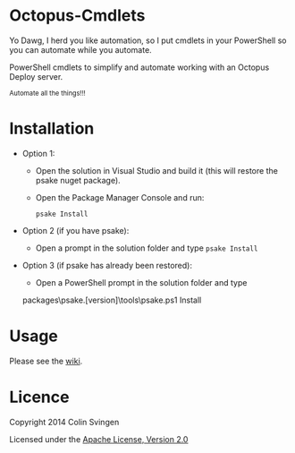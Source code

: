 Octopus-Cmdlets
===============

Yo Dawg, I herd you like automation, so I put cmdlets in your PowerShell so you can automate while you automate.

PowerShell cmdlets to simplify and automate working with an Octopus Deploy server.

<sub>Automate all the things!!!<sub>

Installation
============
* Option 1:
	* Open the solution in Visual Studio and build it (this will restore the psake nuget package).
	* Open the Package Manager Console and run:

		`psake Install`

* Option 2 (if you have psake):	
	* Open a prompt in the solution folder and type `psake Install`

* Option 3 (if psake has already been restored):	
	* Open a PowerShell prompt in the solution folder and type 
	
	packages\psake.[version]\tools\psake.ps1 Install
	
Usage
=====
Please see the [wiki](https://github.com/Swoogan/Octopus-Cmdlets/wiki).

Licence
=======
Copyright 2014 Colin Svingen

   Licensed under the [Apache License, Version 2.0](http://www.apache.org/licenses/LICENSE-2.0)

